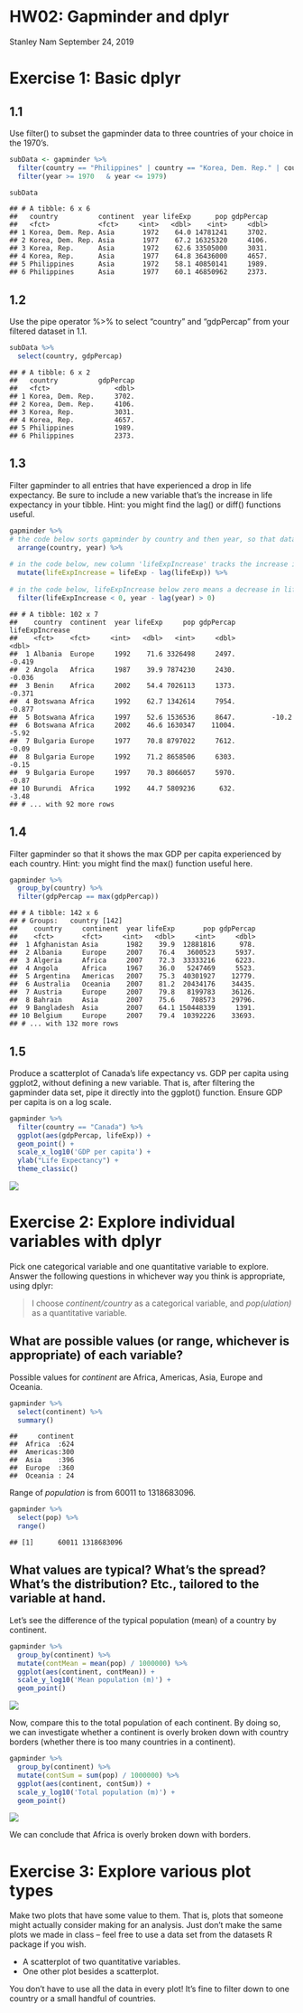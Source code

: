 HW02: Gapminder and dplyr
================
Stanley Nam
September 24, 2019

# Exercise 1: Basic dplyr

## 1.1

Use filter() to subset the gapminder data to three countries of your
choice in the 1970’s.

``` r
subData <- gapminder %>%
  filter(country == "Philippines" | country == "Korea, Dem. Rep." | country == "Korea, Rep.") %>%
  filter(year >= 1970   & year <= 1979)

subData
```

    ## # A tibble: 6 x 6
    ##   country          continent  year lifeExp      pop gdpPercap
    ##   <fct>            <fct>     <int>   <dbl>    <int>     <dbl>
    ## 1 Korea, Dem. Rep. Asia       1972    64.0 14781241     3702.
    ## 2 Korea, Dem. Rep. Asia       1977    67.2 16325320     4106.
    ## 3 Korea, Rep.      Asia       1972    62.6 33505000     3031.
    ## 4 Korea, Rep.      Asia       1977    64.8 36436000     4657.
    ## 5 Philippines      Asia       1972    58.1 40850141     1989.
    ## 6 Philippines      Asia       1977    60.1 46850962     2373.

## 1.2

Use the pipe operator %\>% to select “country” and “gdpPercap” from your
filtered dataset in 1.1.

``` r
subData %>% 
  select(country, gdpPercap)
```

    ## # A tibble: 6 x 2
    ##   country          gdpPercap
    ##   <fct>                <dbl>
    ## 1 Korea, Dem. Rep.     3702.
    ## 2 Korea, Dem. Rep.     4106.
    ## 3 Korea, Rep.          3031.
    ## 4 Korea, Rep.          4657.
    ## 5 Philippines          1989.
    ## 6 Philippines          2373.

## 1.3

Filter gapminder to all entries that have experienced a drop in life
expectancy. Be sure to include a new variable that’s the increase in
life expectancy in your tibble. Hint: you might find the lag() or diff()
functions useful.

``` r
gapminder %>%
# the code below sorts gapminder by country and then year, so that data from a country are presented in increasing year
  arrange(country, year) %>%
  
# in the code below, new column 'lifeExpIncrease' tracks the increase in life expectancy by year.
  mutate(lifeExpIncrease = lifeExp - lag(lifeExp)) %>%
  
# in the code below, lifeExpIncrease below zero means a decrease in lifeExp; 'year - lag(year) > 0' is for sanity check. i.e., year - lag(year) is only above zero if we comparing lifeExp of a same country, as we sorted the data by country and then year.
  filter(lifeExpIncrease < 0, year - lag(year) > 0)
```

    ## # A tibble: 102 x 7
    ##    country  continent  year lifeExp     pop gdpPercap lifeExpIncrease
    ##    <fct>    <fct>     <int>   <dbl>   <int>     <dbl>           <dbl>
    ##  1 Albania  Europe     1992    71.6 3326498     2497.          -0.419
    ##  2 Angola   Africa     1987    39.9 7874230     2430.          -0.036
    ##  3 Benin    Africa     2002    54.4 7026113     1373.          -0.371
    ##  4 Botswana Africa     1992    62.7 1342614     7954.          -0.877
    ##  5 Botswana Africa     1997    52.6 1536536     8647.         -10.2  
    ##  6 Botswana Africa     2002    46.6 1630347    11004.          -5.92 
    ##  7 Bulgaria Europe     1977    70.8 8797022     7612.          -0.09 
    ##  8 Bulgaria Europe     1992    71.2 8658506     6303.          -0.15 
    ##  9 Bulgaria Europe     1997    70.3 8066057     5970.          -0.87 
    ## 10 Burundi  Africa     1992    44.7 5809236      632.          -3.48 
    ## # ... with 92 more rows

## 1.4

Filter gapminder so that it shows the max GDP per capita experienced by
each country. Hint: you might find the max() function useful here.

``` r
gapminder %>%
  group_by(country) %>%
  filter(gdpPercap == max(gdpPercap))
```

    ## # A tibble: 142 x 6
    ## # Groups:   country [142]
    ##    country     continent  year lifeExp       pop gdpPercap
    ##    <fct>       <fct>     <int>   <dbl>     <int>     <dbl>
    ##  1 Afghanistan Asia       1982    39.9  12881816      978.
    ##  2 Albania     Europe     2007    76.4   3600523     5937.
    ##  3 Algeria     Africa     2007    72.3  33333216     6223.
    ##  4 Angola      Africa     1967    36.0   5247469     5523.
    ##  5 Argentina   Americas   2007    75.3  40301927    12779.
    ##  6 Australia   Oceania    2007    81.2  20434176    34435.
    ##  7 Austria     Europe     2007    79.8   8199783    36126.
    ##  8 Bahrain     Asia       2007    75.6    708573    29796.
    ##  9 Bangladesh  Asia       2007    64.1 150448339     1391.
    ## 10 Belgium     Europe     2007    79.4  10392226    33693.
    ## # ... with 132 more rows

## 1.5

Produce a scatterplot of Canada’s life expectancy vs. GDP per capita
using ggplot2, without defining a new variable. That is, after filtering
the gapminder data set, pipe it directly into the ggplot() function.
Ensure GDP per capita is on a log scale.

``` r
gapminder %>%
  filter(country == "Canada") %>%
  ggplot(aes(gdpPercap, lifeExp)) +
  geom_point() +
  scale_x_log10('GDP per capita') +
  ylab("Life Expectancy") +
  theme_classic()
```

![](hw02_dplyr_files/figure-gfm/1.5-1.png)<!-- -->

# Exercise 2: Explore individual variables with dplyr

Pick one categorical variable and one quantitative variable to explore.
Answer the following questions in whichever way you think is
appropriate, using dplyr:

> I choose *continent/country* as a categorical variable, and
> *pop(ulation)* as a quantitative
variable.

## What are possible values (or range, whichever is appropriate) of each variable?

Possible values for *continent* are Africa, Americas, Asia, Europe and
Oceania.

``` r
gapminder %>%
  select(continent) %>%
  summary()
```

    ##     continent  
    ##  Africa  :624  
    ##  Americas:300  
    ##  Asia    :396  
    ##  Europe  :360  
    ##  Oceania : 24

Range of *population* is from 60011 to 1318683096.

``` r
gapminder %>%
  select(pop) %>%
  range()
```

    ## [1]      60011 1318683096

## What values are typical? What’s the spread? What’s the distribution? Etc., tailored to the variable at hand.

Let’s see the difference of the typical population (mean) of a country
by continent.

``` r
gapminder %>%
  group_by(continent) %>%
  mutate(contMean = mean(pop) / 1000000) %>%
  ggplot(aes(continent, contMean)) +
  scale_y_log10('Mean population (m)') +
  geom_point()
```

![](hw02_dplyr_files/figure-gfm/2.1.3-1.png)<!-- -->

Now, compare this to the total population of each continent. By doing
so, we can investigate whether a continent is overly broken down with
country borders (whether there is too many countries in a continent).

``` r
gapminder %>%
  group_by(continent) %>%
  mutate(contSum = sum(pop) / 1000000) %>%
  ggplot(aes(continent, contSum)) +
  scale_y_log10('Total population (m)') +
  geom_point()
```

![](hw02_dplyr_files/figure-gfm/2.1.4-1.png)<!-- -->

We can conclude that Africa is overly broken down with borders.

# Exercise 3: Explore various plot types

Make two plots that have some value to them. That is, plots that someone
might actually consider making for an analysis. Just don’t make the same
plots we made in class – feel free to use a data set from the datasets R
package if you wish.

  - A scatterplot of two quantitative variables.
  - One other plot besides a scatterplot.

You don’t have to use all the data in every plot\! It’s fine to filter
down to one country or a small handful of countries.
